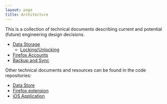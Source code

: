 ```yaml
---
layout: page
title: Architecture
---
```


This is a collection of technical documents describing current and potential
(future) engineering design decisions.

* [Data Storage](./data-storage.md)
  * [Locking/Unlocking](./lock-unlock.md)
* [Firefox Accounts](./fxa.md)
* [Backup and Sync](./sync.md)

Other technical documents and resources can be found in the code repositories:

* [Data Store](https://mozilla-lockbox.github.io/lockbox-datastore/)
* [Firefox extension](https://mozilla-lockbox.github.io/lockbox-extension/)
* [iOS Application](https://mozilla-lockbox.github.io/lockbox-ios/)
